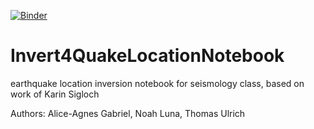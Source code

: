 [![Binder](https://mybinder.org/badge_logo.svg)](https://mybinder.org/v2/gh/Thomas-Ulrich/Invert4QuakeLocationNotebook/master)
# Invert4QuakeLocationNotebook
earthquake location inversion notebook for seismology class, based on work of Karin Sigloch

Authors: Alice-Agnes Gabriel, Noah Luna, Thomas Ulrich

